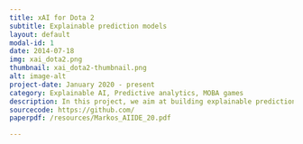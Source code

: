 ```yaml
---
title: xAI for Dota 2
subtitle: Explainable prediction models
layout: default
modal-id: 1
date: 2014-07-18
img: xai_dota2.png
thumbnail: xai_dota2-thumbnail.png
alt: image-alt
project-date: January 2020 - present 
category: Explainable AI, Predictive analytics, MOBA games
description: In this project, we aim at building explainable prediction models for team victory in Dota 2. With an increasing popularity, Multiplayer Online Battle Arena games where two teams compete against each other, such as Dota 2, play a major role in esports tournaments, attracting millions of spectators. Some matches (so-called blowout matches) end extremely quickly or have a very large difference in scores.
sourcecode: https://github.com/
paperpdf: /resources/Markos_AIIDE_20.pdf

---
```

